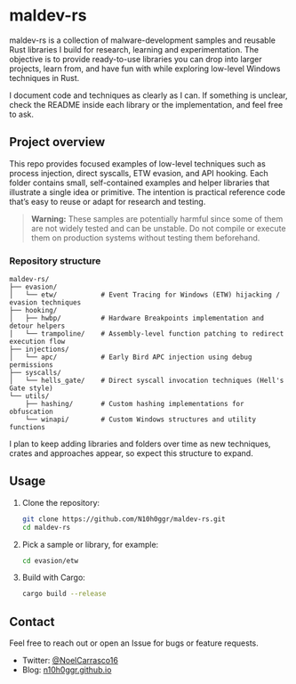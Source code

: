 # maldev-rs

maldev-rs is a collection of malware-development samples and reusable Rust libraries I build for research, learning and experimentation. The objective is to provide ready-to-use libraries you can drop into larger projects, learn from, and have fun with while exploring low-level Windows techniques in Rust.

I document code and techniques as clearly as I can. If something is unclear, check the README inside each library or the implementation, and feel free to ask.

## Project overview

This repo provides focused examples of low-level techniques such as process injection, direct syscalls, ETW evasion, and API hooking. Each folder contains small, self-contained examples and helper libraries that illustrate a single idea or primitive. The intention is practical reference code that’s easy to reuse or adapt for research and testing.


> **Warning:** These samples are potentially harmful since some of them are not widely tested and can be unstable. Do not compile or execute them on production systems without testing them beforehand.

### Repository structure

```
maldev-rs/
├── evasion/
│   └── etw/           # Event Tracing for Windows (ETW) hijacking / evasion techniques
├── hooking/
│   ├── hwbp/          # Hardware Breakpoints implementation and detour helpers
│   └── trampoline/    # Assembly-level function patching to redirect execution flow
├── injections/
│   └── apc/           # Early Bird APC injection using debug permissions
├── syscalls/
│   └── hells_gate/    # Direct syscall invocation techniques (Hell's Gate style)
└── utils/
    ├── hashing/       # Custom hashing implementations for obfuscation
    └── winapi/        # Custom Windows structures and utility functions
```

I plan to keep adding libraries and folders over time as new techniques, crates and approaches appear, so expect this structure to expand.

## Usage

1. Clone the repository:

   ```bash
   git clone https://github.com/N10h0ggr/maldev-rs.git
   cd maldev-rs
    ```

2. Pick a sample or library, for example:

   ```bash
   cd evasion/etw
   ```

3. Build with Cargo:

   ```bash
   cargo build --release
   ```

## Contact

Feel free to reach out or open an Issue for bugs or feature requests.

- Twitter: [@NoelCarrasco16](https://x.com/NoelCarrasco16)
- Blog: [n10h0ggr.github.io](https://n10h0ggr.github.io/)


